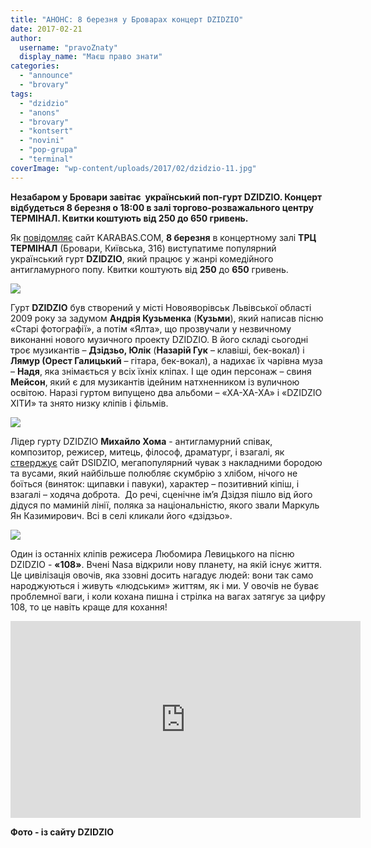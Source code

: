 ```yaml
---
title: "АНОНС: 8 березня у Броварах концерт DZIDZIO"
date: 2017-02-21
author: 
  username: "pravoZnaty"
  display_name: "Маєш право знати"
categories: 
  - "announce"
  - "brovary"
tags: 
  - "dzidzio"
  - "anons"
  - "brovary"
  - "kontsert"
  - "novini"
  - "pop-grupa"
  - "terminal"
coverImage: "wp-content/uploads/2017/02/dzidzio-11.jpg"
---
```


**Незабаром у Бровари завітає  український поп-гурт DZIDZIO. Концерт відбудеться 8 березня о 18:00 в залі торгово-розважального центру ТЕРМІНАЛ. Квитки коштують від 250 до 650 гривень.**

Як [повідомляє](https://brovary.karabas.com/dzidzio-15) сайт KARABAS.COM, **8 березня** в концертному залі **ТРЦ ТЕРМІНАЛ** (Бровари, Київська, 316) виступатиме популярний український гурт **DZIDZIO**, який працює у жанрі комедійного антигламурного попу. Квитки коштують від **250** до **650** гривень.

[![](https://mpz.brovary.org/wp-content/uploads/2017/02/1136314447_ImageBig636222565205248912-e1487327931970.jpg)](https://mpz.brovary.org/wp-content/uploads/2017/02/1136314447_ImageBig636222565205248912-e1487327931970.jpg)

Гурт **DZIDZIO** був створений у місті Новояворівськ Львівської області 2009 року за задумом **Андрія Кузьменка** (**Кузьми**), який написав пісню «Старі фотографії», а потім «Ялта», що прозвучали у незвичному виконанні нового музичного проекту DZIDZIO. В його складі сьогодні троє музикантів – **Дзідзьо, Юлік** (**Назарій Гук** – клавіші, бек-вокал) і **Лямур (Орест Галицький** – гітара, бек-вокал), а надихає їх чарівна муза – **Надя**, яка знімається у всіх їхніх кліпах. І ще один персонаж – свиня **Мейсон**, який є для музикантів ідейним натхненником із вуличною освітою. Наразі гуртом випущено два альбоми – «ХА-ХА-ХА» і «DZIDZIO ХІТИ» та знято низку кліпів і фільмів.

[![](https://mpz.brovary.org/wp-content/uploads/2017/02/dzidzio_march_photosession_17.jpg)](https://mpz.brovary.org/wp-content/uploads/2017/02/dzidzio_march_photosession_17.jpg)

Лідер гурту DZIDZIO **Михайло Хома** \- антигламурний співак, композитор, режисер, митець, філософ, драматург, і взагалі, як [стверджує](http://www.dzidzio.com/about/) сайт DSIDZIO, мегапопулярний чувак з накладними бородою та вусами, який найбільше полюбляє скумбрію з хлібом, нічого не боїться (виняток: щипавки і павуки), характер – позитивний кіпіш, і взагалі – ходяча доброта.  До речі, сценічне ім’я Дзідзя пішло від його дідуся по маминій лінії, поляка за національністю, якого звали Маркуль Ян Казимирович. Всі в селі кликали його «дзідзьо».

[![](https://mpz.brovary.org/wp-content/uploads/2017/02/ddv4382-2.jpg)](https://mpz.brovary.org/wp-content/uploads/2017/02/ddv4382-2.jpg)

Один із останніх кліпів режисера Любомира Левицького на пісню DZIDZIO - **«108»**. Вчені Nasa відкрили нову планету, на якій існує життя. Це цивілізація овочів, яка ззовні досить нагадує людей: вони так само народжуються і живуть «людським» життям, як і ми. У овочів не буває проблемної ваги, і коли кохана пишна і стрілка на вагах затягує за цифру 108, то це навіть краще для кохання!

<iframe src="https://www.youtube.com/embed/gajKZUL4yek" width="560" height="315" frameborder="0" allowfullscreen="allowfullscreen"></iframe>

**Фото - із сайту DZIDZIO**
